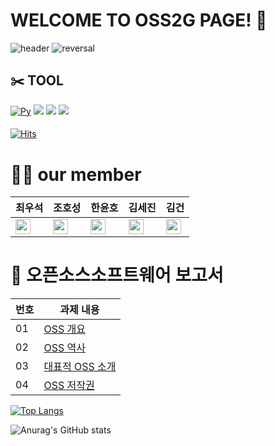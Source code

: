# WELCOME TO OSS2G PAGE! 👋


![header](https://capsule-render.vercel.app/api?type=rounded&color=gradient&text=%20OSS2G%20&height=300&fontSize=100&textBg=true)
![reversal](https://capsule-render.vercel.app/api?type=rect&text=DongYangMiraeUniversity&fontAlign=35&fontSize=30&desc=OSS%20Lecture&descAlign=70&descAlignY=50&theme=radical)


## **✂️ TOOL**
[![Py](https://img.shields.io/badge/Python-F7DF1E?style=flat-square&logo=Python&logoColor=blue)](github.com/Joowon0220/TODO-List)
 <img src="https://img.shields.io/badge/Github-181717?style=flat&logo=GitHub&logoColor=white"/>
 <img src="https://img.shields.io/badge/Visual Studio-007ACC?style=flat&logo=Visual Studio&logoColor=white"/>
 <img src="https://img.shields.io/badge/Sourcetree-0052CC?style=flat&logo=Sourcetree&logoColor=white"/>
 

 #### 
[![Hits](https://hits.seeyoufarm.com/api/count/incr/badge.svg?url=https%3A%2F%2Fgithub.com%2FOSS2G&count_bg=%2379C83D&title_bg=%2339758C&icon=&icon_color=%23E7E7E7&title=hits&edge_flat=false)](https://hits.seeyoufarm.com)


# 🙋‍♂️ our member
|최우석|조호성|한윤호|김세진|김건|
|---|---|---|----|---|
|<a href="https://github.com/W00Seok2"><img src="https://img.shields.io/badge/W00Seok2-181717?style=flat-square&logo=GitHub&logoColor=white" height="24px"/></a>|<a href="https://github.com/hscho9"><img src="https://img.shields.io/badge/hscho9-181717?style=flat-square&logo=GitHub&logoColor=white" height="24px"/></a>|<a href="https://github.com/Hanyoonho"><img src="https://img.shields.io/badge/Hanyoonho-181717?style=flat-square&logo=GitHub&logoColor=white" height="24px"/></a>|<a href="https://github.com/sejin03 "><img src="https://img.shields.io/badge/sejin03-181717?style=flat-square&logo=GitHub&logoColor=white" height="24px"/></a>|<a href="https://github.com/npcno2 "><img src="https://img.shields.io/badge/npcno2-181717?style=flat-square&logo=GitHub&logoColor=white" height="24px"/></a>

# 💾 **오픈소스소프트웨어 보고서** 
| 번호 | 과제 내용 |
|---|---|
| 01 | [OSS 개요](https://github.com/oneteam123nkj/OSS-report/blob/main/OSS%20%EA%B0%9C%EC%9A%94.md) |
| 02 | [OSS 역사](https://github.com/oneteam123nkj/OSS-report/blob/main/OSS%20%EC%97%AD%EC%82%AC.md)|
| 03 | [대표적 OSS 소개](https://github.com/oneteam123nkj/OSS-report/tree/main/%EB%8C%80%ED%91%9C%EC%A0%81%20oss%20%EC%86%8C%EA%B0%9C) |
| 04 | [OSS 저작권](https://github.com/oneteam123nkj/OSS-report/tree/main/%EB%8C%80%ED%91%9C%EC%A0%81%20oss%20%EC%86%8C%EA%B0%9C) |
 
 [![Top Langs](https://github-readme-stats.vercel.app/api/top-langs/?username=W00Seok2&layout=compact)](https://github.com/W00Seok2/github-readme-stats)
 
 ![Anurag's GitHub stats](https://github-readme-stats.vercel.app/api?username=OSS2G&show_icons=true&theme=transparent)
